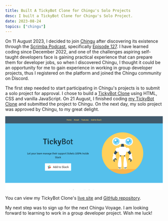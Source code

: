 ```yaml
---
title: Built A TickyBot Clone for Chingu's Solo Projects
desc: I built a TickyBot Clone for Chingu's Solo Project.
date: 2023-08-24
topics: ["chingu"]
---
```


On 11 August 2023, I decided to join [Chingu](https://www.chingu.io/) after discovering its existence through the [Scrimba Podcast](https://www.chingu.io/), specifically [Episode 127](https://scrimba.com/podcast/are-you-a-new-developer-follow-this-one-tip-with-scrimba-student-danny/). I have learned coding since December 2022, and one of the challenges aspiring self-taught developers face is gaining practical experience that can prepare them for developer jobs, so when I discovered Chingu, I thought it could be an opportunity for me to gain experience in working in group developer projects, thus I registered on the platform and joined the Chingu community on Discord.

The first step needed to start participating in Chingu's projects is to submit a solo project for approval. I chose to build a [TickyBot Clone](https://github.com/chingu-voyages/soloproject-tier1-tickybot-clone) using HTML, CSS and vanilla JavaScript. On 21 August, I finished coding [my TickyBot Clone](https://github.com/helenclx/TickyBot-Clone) and submitted the project to Chingu. On the next day, my solo project was approved by Chingu, to my great delight.

![Screenshot of my TickyBot clone](https://raw.githubusercontent.com/helenclx/TickyBot-Clone/home/screenshot-tickybot-clone.png)

You can view my TickyBot Clone's [live site](http://helenclx.github.io/TickyBot-Clone/) and [GitHub repository](https://github.com/helenclx/TickyBot-Clone).

My next step was to sign up for the next Chingu Voyage. I am looking forward to learning to work in a group developer project. Wish me luck!
